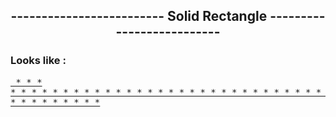 
<h2 align="center" > -------------------------  Solid Rectangle  -------------------------- </h2>


### Looks like :


  <a target="_blank" href="tryit.asp?filename=trycss_text"><pre>
               * * * * * * * * * * * *
               * * * * * * * * * * * *
               * * * * * * * * * * * *
               * * * * * * * * * * * *

  </pre></a>
  
